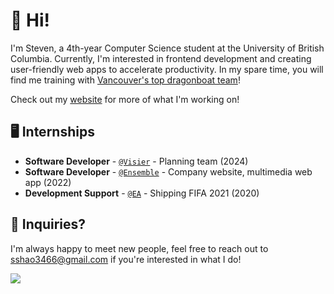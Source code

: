 # 👋 Hi!

I'm Steven, a 4th-year Computer Science student at the University of British Columbia. Currently, I'm interested in frontend development and creating user-friendly web apps to accelerate productivity. In my spare time, you will find me training with [Vancouver's top dragonboat team](https://www.instagram.com/juicedragonboat/)!

Check out my [website](https://stevenshao.dev/) for more of what I'm working on!

## 🖥️ Internships
- **Software Developer** - [`@Visier`](https://www.visier.com/) - Planning team (2024)
- **Software Developer** - [`@Ensemble`](https://www.ensemble.com/) - Company website, multimedia web app (2022)
- **Development Support** - [`@EA`](https://www.ea.com/en-ca) - Shipping FIFA 2021 (2020)

## 💬 Inquiries?
I'm always happy to meet new people, feel free to reach out to sshao3466@gmail.com if you're interested in what I do!

<p>
 <a href="https://www.linkedin.com/in/stevenyuxuanshao/"><img src="https://img.shields.io/badge/LinkedIn-blue?style=for-the-badge&logo=linkedin&logoColor=white" /></a>
<p>
